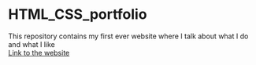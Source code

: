 # HTML_CSS_portfolio
This repository contains my first ever website where I talk about what I do and what I like <br> 
<a href="https://annaferrari8.github.io/HTML_CSS_portfolio/index.html">Link to the website </a> 
